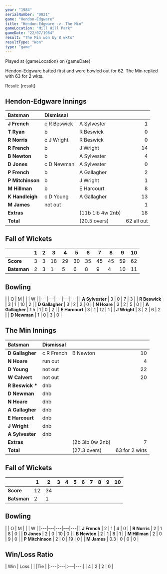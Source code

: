 ```yaml
---
year: "1984"
serialNumber: "0021"
game: "Hendon-Edgware"
title: "Hendon-Edgware -v- The Min"
gameLocation: "Mill Hill Park"
gameDate: "22/07/1984"
result: "The Min won by 8 wkts"
resultType: "Won"
type: "game"
---
```


Played at {gameLocation} on {gameDate} 

Hendon-Edgware batted first and were bowled out for 62. The Min replied with 63 for 2 wkts.

Result: {result}
 
## Hendon-Edgware Innings

| Batsman | Dismissal |  |  |
|:---|:---|---|---:|
| **J French** | c R Beswick | A Sylvester | 1 | 
| **T Ryan** | b | R Beswick | 0 | 
| **R Norris** | c J Wright | R Beswick | 0 | 
| **R French** | b | J Wright | 14 | 
| **B Newton** | b | A Sylvester | 4 | 
| **D Jones** | c D Newman | A Sylvester | 0 | 
| **P French** | b | A Gallagher | 2 | 
| **P Mitchinson** | b | J Wright | 1 | 
| **M Hillman** | b | E Harcourt | 8 | 
| **K Handleigh** | c D Young | A Gallagher | 13 | 
| **M James** | not out | | 1 | 
| **Extras** | | (11b 1lb 4w 2nb) | 18 | 
| **Total** | | (20.5 overs) | 62 all out | 

## Fall of Wickets

| | 1 | 2 | 3 | 4 | 5 | 6 | 7 | 8 | 9 | 10 |
|---|---|---|---|---|---|---|---|---|---|---|
| **Score** | 3 | 3 | 18 | 29 | 30 | 35 | 45 | 45 | 59 | 62 | 
| **Batsman** | 2 | 3 | 1 | 5 | 6 | 8 | 9 | 4 | 10 | 11 | 


## Bowling

| | O | M |  |  | W |
|---|---|---|---|---|
| **A Sylvester** | 3 | 0 | 7 | 3 | 
| **R Beswick** | 3 | 1 | 10 | 2 | 
| **D Gallagher** | 3 | 2 | 2 | 0 | 
| **N Hoare** | 3 | 2 | 5 | 0 | 
| **A Gallagher** | 1.5 | 1 | 0 | 2 |
| **E Harcourt** | 3 | 1 | 12 | 1 | 
| **J Wright** | 3 | 2 | 6 | 2 | 
| **D Newman** | 1 | 0 | 3 | 0 | 

## The Min Innings

| Batsman | Dismissal |  |  |
|:---|:---|---|---:|
| **D Gallagher** | c R French | B Newton | 10 | 
| **N Hoare** | run out |  | 4 | 
| **D Young** | not out |  | 22 | 
| **W Calvert** | not out |  | 20 | 
| **R Beswick &#42;** | dnb  |  |  | 
| **D Newman** | dnb | |  | 
| **N Hoare** | dnb |  |  | 
| **A Gallagher** | dnb | |  | 
| **E Harcourt** | dnb |  |  | 
| **J Wright** | dnb | |  | 
| **A Sylvester** | dnb | |  | 
| **Extras** | | (2b 3lb 0w 2nb) | 7 | 
| **Total** | | (27.3 overs) | 63 for 2 wkts | 

## Fall of Wickets

| | 1 | 2 | 3 | 4 | 5 | 6 | 7 | 8 | 9 | 10 |
|---|---|---|---|---|---|---|---|---|---|---|
| **Score** | 12 | 34 |  |  |  |  |  |  | | | 
| **Batsman** | 2 | 1 |  |  |  |  |  |  |  | | 


## Bowling

| | O | M |  |  | W |
|---|---|---|---|---|
| **J French** | 2 | 1 | 4 | 0 | 
| **R Norris** | 2 | 1 | 8 | 0 | 
| **D Jones** | 2 | 0 | 10 | 0 | 
| **B Newton** | 2 | 1 | 8 | 1 | 
| **M Hillman** | 2 | 0 | 9 | 0 |
| **P Mitchinson** | 2 | 0 | 19 | 0 |
| **M James** | 0.3 | 0 | 0 | 0 |

## Win/Loss Ratio

| Win | Loss |  |  |Tie |
|:---|:---|:---|---:|
| 4 | 2 | 2 | 0 |